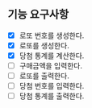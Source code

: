 ## 기능 요구사항

- [x] 로또 번호를 생성한다.
- [x] 로또를 생성한다.
- [x] 당첨 통계를 계산한다.
- [ ] 구매금액을 입력한다.
- [ ] 로또를 출력한다.
- [ ] 당첨 번호를 입력한다.
- [ ] 당첨 통계를 출력한다.